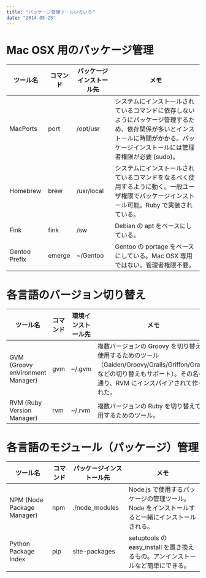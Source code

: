 ```yaml
---
title: "パッケージ管理ツールいろいろ"
date: "2014-05-25"
---
```


Mac OSX 用のパッケージ管理
====

| ツール名 | コマンド | パッケージインストール先 | メモ |
| ---- | ---- | ---- | ---- |
| MacPorts | port | /opt/usr | システムにインストールされているコマンドに依存しないようにパッケージ管理するため、依存関係が多いとインストールに時間がかかる。パッケージインストールには管理者権限が必要 (sudo)。 |
| Homebrew | brew | /usr/local | システムにインストールされているコマンドをなるべく使用するように動く。一般ユーザ権限でパッケージインストール可能。Ruby で実装されている。|
| Fink | fink | /sw | Debian の apt をベースにしている。 |
| Gentoo Prefix | emerge | ~/Gentoo | Gentoo の portage をベースにしている。Mac OSX 専用ではない。管理者権限不要。 |


各言語のバージョン切り替え
====

| ツール名 | コマンド | 環境インストール先 | メモ |
| ---- | ---- | ---- | ---- |
| GVM (Groovy enVironment Manager) | gvm | ~/.gvm | 複数バージョンの Groovy を切り替えて使用するためのツール（Gaiden/Groovy/Grails/Griffon/Gradle などの切り替えもサポート）。その名の通り、RVM にインスパイアされて作られた。|
| RVM (Ruby Version Manager) | rvm | ~/.rvm | 複数バージョンの Ruby を切り替えて使用するためのツール。|


各言語のモジュール（パッケージ）管理
====

| ツール名 | コマンド | パッケージインストール先 | メモ |
| ---- | ---- | ---- | ---- |
| NPM (Node Package Manager) | npm | ./node_modules | Node.js で使用するパッケージの管理ツール。Node をインストールすると一緒にインストールされる。|
| Python Package Index | pip | site-packages | setuptools の easy_install を置き換えるもの。アンインストールなど簡単にできる。 |

